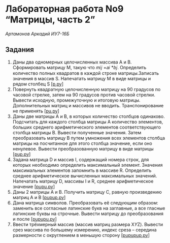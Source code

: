 # Лабораторная работа No9 “Матрицы, часть 2”
<i>Артамонов Аркадий ИУ7-16Б</i>

## Задания
1. Даны два одномерных целочисленных массива A и B. Сформировать матрицу
M, такую что
𝑚𝑖𝑗 =𝑎𝑖 *𝑏𝑗.
Определить количество полных квадратов в каждой строке матрицы.Записать значения в массив S. Напечатать матрицу M в виде матрицы и рядом столбец S [[p.py](p.py)]
2. Повернуть квадратную целочисленную матрицу на 90 градусов по часовой стрелке, затем на 90 градусов против часовой стрелки. Вывести исходную, промежуточную и итоговую матрицы. Дополнительных матриц и массивов не вводить. Транспонирование не применять [[pu.py](pu.py)]
3. Даны две матрицы A и B, в которых количество столбцов одинаково. Подсчитать для каждого столбца матрицы А количество элементов, больших среднего арифметического элементов соответствующего столбца матрицы В. Вывести полученные значения. Затем преобразовать матрицу В путем умножения всех элементов столбца матрицы на посчитанное для этого столбца значение, если оно ненулевое. Вывести преобразованную матрицу в виде матрицы [[pup.py](pup.py)]
4. Задана матрица D и массив I, содержащий номера строк, для которых необходимо определить максимальный элемент. Значения максимальных элементов запомнить в массиве R. Определить среднее арифметическое вычисленных максимальных значений. Напечатать матрицу D, массивы I и R, среднее арифметическое значение [[pupu.py](pupu.py)]
5. Даны 2 матрицы А и В. Получить матрицу С, равную произведению матриц А и В [[pupup.py](pupup.py)]
6. Дана матрица символов. Преобразовать её следующим образом: заменить все согласные латинские букв на заглавные, а все гласные латинские буквы на строчные. Вывести матрицу до преобразования и после [[pupupu.py](pupupu.py)]
7. Ввести трёхмерный массив (массив матриц размера X*Y*Z). Вывести срез массива по большему измерению, индекс среза – середина размерности с округлением в меньшую сторону [[pupupup.py](pupupup.py)]
